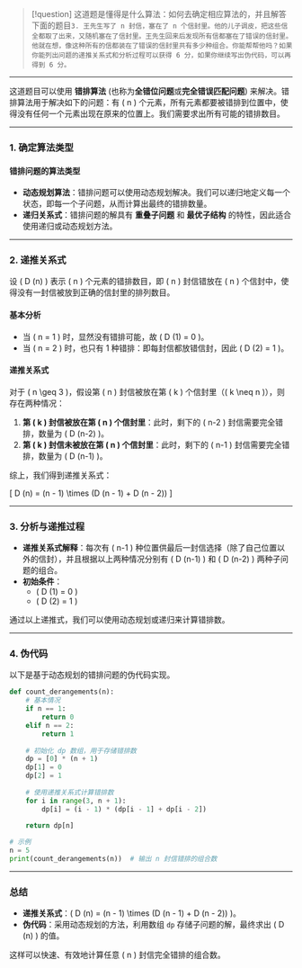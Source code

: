 
>[!question] 
>这道题是懂得是什么算法：如何去确定相应算法的，并且解答下面的题目```3. 王先生写了 n 封信，塞在了 n 个信封里。他的儿子调皮，把这些信全都取了出来，又随机塞在了信封里。王先生回来后发现所有信都塞在了错误的信封里。他就在想，像这种所有的信都装在了错误的信封里共有多少种组合。你能帮帮他吗？如果你能列出问题的递推关系式和分析过程可以获得 6 分，如果你继续写出伪代码，可以再得到 6 分。```


---

这道题目可以使用 **错排算法** (也称为**全错位问题**或**完全错误匹配问题**) 来解决。错排算法用于解决如下的问题：有 \( n \) 个元素，所有元素都要被错排到位置中，使得没有任何一个元素出现在原来的位置上。我们需要求出所有可能的错排数目。

---

### 1. 确定算法类型

#### 错排问题的算法类型

- **动态规划算法**：错排问题可以使用动态规划解决。我们可以递归地定义每一个状态，即每一个子问题，从而计算出最终的错排数量。
- **递归关系式**：错排问题的解具有 **重叠子问题** 和 **最优子结构** 的特性，因此适合使用递归或动态规划方法。

---

### 2. 递推关系式

设 \( D (n) \) 表示 \( n \) 个元素的错排数目，即 \( n \) 封信错放在 \( n \) 个信封中，使得没有一封信被放到正确的信封里的排列数目。

#### 基本分析

- 当 \( n = 1 \) 时，显然没有错排可能，故 \( D (1) = 0 \)。
- 当 \( n = 2 \) 时，也只有 1 种错排：即每封信都放错信封，因此 \( D (2) = 1 \)。

#### 递推关系式

对于 \( n \geq 3 \)，假设第 \( n \) 封信被放在第 \( k \) 个信封里（\( k \neq n \)），则存在两种情况：

1. **第 \( k \) 封信被放在第 \( n \) 个信封里**：此时，剩下的 \( n-2 \) 封信需要完全错排，数量为 \( D (n-2) \)。
2. **第 \( k \) 封信未被放在第 \( n \) 个信封里**：此时，剩下的 \( n-1 \) 封信需要完全错排，数量为 \( D (n-1) \)。

综上，我们得到递推关系式：

\[
D (n) = (n - 1) \times (D (n - 1) + D (n - 2))
\]

---

### 3. 分析与递推过程

- **递推关系式解释**：每次有 \( n-1 \) 种位置供最后一封信选择（除了自己位置以外的信封），并且根据以上两种情况分别有 \( D (n-1) \) 和 \( D (n-2) \) 两种子问题的组合。
- **初始条件**：
  - \( D (1) = 0 \)
  - \( D (2) = 1 \)

通过以上递推式，我们可以使用动态规划或递归来计算错排数。

---

### 4. 伪代码

以下是基于动态规划的错排问题的伪代码实现。

```python
def count_derangements(n):
    # 基本情况
    if n == 1:
        return 0
    elif n == 2:
        return 1
    
    # 初始化 dp 数组，用于存储错排数
    dp = [0] * (n + 1)
    dp[1] = 0
    dp[2] = 1
    
    # 使用递推关系式计算错排数
    for i in range(3, n + 1):
        dp[i] = (i - 1) * (dp[i - 1] + dp[i - 2])
    
    return dp[n]

# 示例
n = 5
print(count_derangements(n))  # 输出 n 封信错排的组合数
```

---

### 总结

- **递推关系式**：\( D (n) = (n - 1) \times (D (n - 1) + D (n - 2)) \)。
- **伪代码**：采用动态规划的方法，利用数组 `dp` 存储子问题的解，最终求出 \( D (n) \) 的值。

这样可以快速、有效地计算任意 \( n \) 封信完全错排的组合数。

